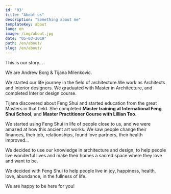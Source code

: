 ```yaml
---
id: '03'
title: "About us"
description: "Something about me"
templateKey: about
lang: en
image: /img/about.jpg
date: "05-03-2019"
path: /en/about/
slug: /en/about/
---
```


This is our story...

We are Andrew Borg & Tijana Milenkovic.

We started our life journey in the field of architecture.We work as Architects and Interior designers.
We graduated with Master in Architecture, and completed Interior design course. 


Tijana discovered about Feng Shui and started education from the great Masters in that field. She completed <b> Master training at International Feng Shui School</b>, and <b>Master Practitioner Course with Lillian Too.</b>

We started using Feng Shui in life of people close to us, and we were amazed at how this ancient art works. We saw people change their finances, their job, relationships, found love partners, their health improved...

We decided to use our knowledge in architecture and design, to help people live wonderful lives and make their homes a sacred space where they love and want to be.

We decided with Feng Shui to help people live in joy, happiness, health, love, abundance, in the fullness of life.

We are happy to be here for you!    
